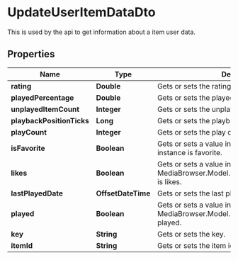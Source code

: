 

# UpdateUserItemDataDto

This is used by the api to get information about a item user data.

## Properties

| Name | Type | Description | Notes |
|------------ | ------------- | ------------- | -------------|
|**rating** | **Double** | Gets or sets the rating. |  [optional] |
|**playedPercentage** | **Double** | Gets or sets the played percentage. |  [optional] |
|**unplayedItemCount** | **Integer** | Gets or sets the unplayed item count. |  [optional] |
|**playbackPositionTicks** | **Long** | Gets or sets the playback position ticks. |  [optional] |
|**playCount** | **Integer** | Gets or sets the play count. |  [optional] |
|**isFavorite** | **Boolean** | Gets or sets a value indicating whether this instance is favorite. |  [optional] |
|**likes** | **Boolean** | Gets or sets a value indicating whether this MediaBrowser.Model.Dto.UpdateUserItemDataDto is likes. |  [optional] |
|**lastPlayedDate** | **OffsetDateTime** | Gets or sets the last played date. |  [optional] |
|**played** | **Boolean** | Gets or sets a value indicating whether this MediaBrowser.Model.Dto.UserItemDataDto is played. |  [optional] |
|**key** | **String** | Gets or sets the key. |  [optional] |
|**itemId** | **String** | Gets or sets the item identifier. |  [optional] |



